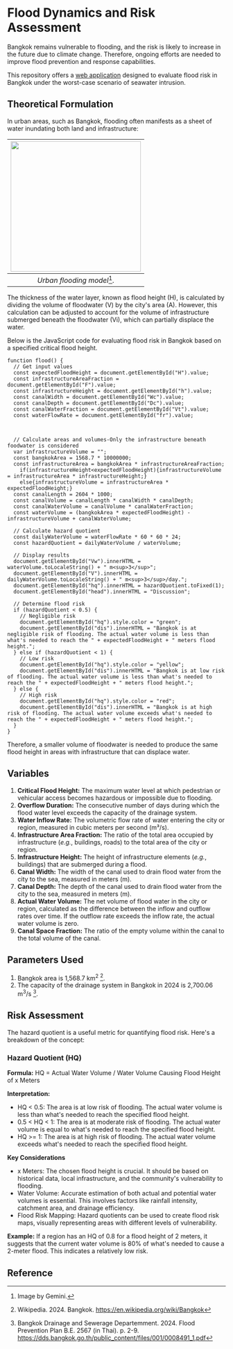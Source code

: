 # Flood Dynamics and Risk Assessment
Bangkok remains vulnerable to flooding, and the risk is likely to increase in the future due to climate change. Therefore, ongoing efforts are needed to improve flood prevention and response capabilities. 
 
This repository offers a [web application](https://kietpawpan.github.io/flood/flood.html) designed to evaluate flood risk in Bangkok under the worst-case scenario of seawater intrusion.

## Theoretical Formulation
In urban areas, such as Bangkok, flooding often manifests as a sheet of water inundating both land and infrastructure:         

|<img src="https://kietpawpan.github.io/flood/flood.jpg" width="300" height="300">
|:--:| 
| *Urban flooding model*[^1]. |

The thickness of the water layer, known as flood height (H), is calculated by dividing the volume of floodwater (V) by the city's area (A). However, this calculation can be adjusted to account for the volume of infrastructure submerged beneath the floodwater (Vi), which can partially displace the water.

Below is the JavaScript code for evaluating flood risk in Bangkok based on a specified critical flood height.

```
function flood() {
  // Get input values
  const expectedFloodHeight = document.getElementById("H").value;
  const infrastructureAreaFraction = document.getElementById("F").value;
  const infrastructureHeight = document.getElementById("h").value;
  const canalWidth = document.getElementById("Wc").value;
  const canalDepth = document.getElementById("Dc").value;
  const canalWaterFraction = document.getElementById("Vt").value;
  const waterFlowRate = document.getElementById("fr").value;



  // Calculate areas and volumes-Only the infrastructure beneath foodwater is considered
  var infrastructureVolume = "";
  const bangkokArea = 1568.7 * 10000000;
  const infrastructureArea = bangkokArea * infrastructureAreaFraction;
    if(infrastructureHeight<expectedFloodHeight){infrastructureVolume = infrastructureArea * infrastructureHeight;}
    else{infrastructureVolume = infrastructureArea * expectedFloodHeight;}
  const canalLength = 2604 * 1000;
  const canalVolume = canalLength * canalWidth * canalDepth;
  const canalWaterVolume = canalVolume * canalWaterFraction;
  const waterVolume = (bangkokArea * expectedFloodHeight) - infrastructureVolume + canalWaterVolume;

  // Calculate hazard quotient
  const dailyWaterVolume = waterFlowRate * 60 * 60 * 24;
  const hazardQuotient = dailyWaterVolume / waterVolume;

  // Display results
  document.getElementById("Vw").innerHTML = waterVolume.toLocaleString() + " m<sup>3</sup>";
  document.getElementById("V").innerHTML = dailyWaterVolume.toLocaleString() + " m<sup>3</sup>/day.";
  document.getElementById("hq").innerHTML = hazardQuotient.toFixed(1);
  document.getElementById("head").innerHTML = "Discussion";

  // Determine flood risk
  if (hazardQuotient < 0.5) {
    // Negligible risk
    document.getElementById("hq").style.color = "green";
    document.getElementById("dis").innerHTML = "Bangkok is at negligible risk of flooding. The actual water volume is less than what's needed to reach the " + expectedFloodHeight + " meters flood height.";
  } else if (hazardQuotient < 1) {
    // Low risk
    document.getElementById("hq").style.color = "yellow";
    document.getElementById("dis").innerHTML = "Bangkok is at low risk of flooding. The actual water volume is less than what's needed to reach the " + expectedFloodHeight + " meters flood height.";
  } else {
    // High risk
    document.getElementById("hq").style.color = "red";
    document.getElementById("dis").innerHTML = "Bangkok is at high risk of flooding. The actual water volume exceeds what's needed to reach the " + expectedFloodHeight + " meters flood height.";
  }
}
```
Therefore, a smaller volume of floodwater is needed to produce the same flood height in areas with infrastructure that can displace water.
## Variables

1. __Critical Flood Height:__ The maximum water level at which pedestrian or vehicular access becomes hazardous or impossible due to flooding.
2. __Overflow Duration:__ The consecutive number of days during which the flood water level exceeds the capacity of the drainage system.
3. __Water Inflow Rate:__ The volumetric flow rate of water entering the city or region, measured in cubic meters per second (m³/s).
4. __Infrastructure Area Fraction:__ The ratio of the total area occupied by infrastructure (<i>e.g.</i>, buildings, roads) to the total area of the city or region.
5. __Infrastructure Height:__ The height of infrastructure elements (<i>e.g.</i>, buildings) that are submerged during a flood.
6. __Canal Width:__ The width of the canal used to drain flood water from the city to the sea, measured in meters (m).
7. __Canal Depth:__ The depth of the canal used to drain flood water from the city to the sea, measured in meters (m).
8. __Actual Water Volume:__ The net volume of flood water in the city or region, calculated as the difference between the inflow and outflow rates over time. If the outflow rate exceeds the inflow rate, the actual water volume is zero.
9. __Canal Space Fraction:__ The ratio of the empty volume within the canal to the total volume of the canal.

## Parameters Used
1. Bangkok area is 1,568.7 km<sup>2</sup> [^2].
2. The capacity of the drainage system in Bangkok in 2024 is 2,700.06 m<sup>3</sup>/s [^3].
   
## Risk Assessment
The hazard quotient is a useful metric for quantifying flood risk. Here's a breakdown of the concept:

### Hazard Quotient (HQ)
__Formula:__ HQ = Actual Water Volume / Water Volume Causing Flood Height of x Meters

__Interpretation:__
- HQ < 0.5: The area is at low risk of flooding. The actual water volume is less than what's needed to reach the specified flood height.
- 0.5 < HQ < 1: The area is at moderate risk of flooding. The actual water volume is equal to what's needed to reach the specified flood height.
- HQ >= 1: The area is at high risk of flooding. The actual water volume exceeds what's needed to reach the specified flood height.

__Key Considerations__
- x Meters: The chosen flood height is crucial. It should be based on historical data, local infrastructure, and the community's vulnerability to flooding.
- Water Volume: Accurate estimation of both actual and potential water volumes is essential. This involves factors like rainfall intensity, catchment area, and drainage efficiency.
- Flood Risk Mapping: Hazard quotients can be used to create flood risk maps, visually representing areas with different levels of vulnerability.

__Example:__
If a region has an HQ of 0.8 for a flood height of 2 meters, it suggests that the current water volume is 80% of what's needed to cause a 2-meter flood. This indicates a relatively low risk.

## Reference
[^1]: Image by Gemini.
[^2]: Wikipedia. 2024. Bangkok. https://en.wikipedia.org/wiki/Bangkok
[^3]: Bangkok Drainage and Sewerage Departemment. 2024. Flood Prevention Plan B.E. 2567 (in Thai). p. 2-9. https://dds.bangkok.go.th/public_content/files/001/0008491_1.pdf

